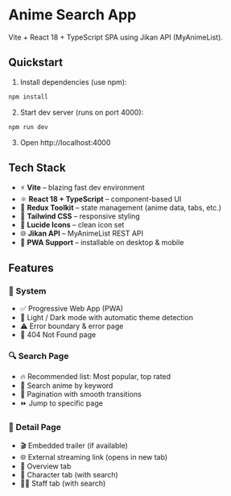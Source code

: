 # Anime Search App

Vite + React 18 + TypeScript SPA using Jikan API (MyAnimeList).

## Quickstart

1. Install dependencies (use npm):

```bash
npm install
```

2. Start dev server (runs on port 4000):

```bash
npm run dev
```

3. Open http://localhost:4000

## Tech Stack

- ⚡ **Vite** – blazing fast dev environment  
- ⚛️ **React 18 + TypeScript** – component-based UI  
- 🧠 **Redux Toolkit** – state management (anime data, tabs, etc.)  
- 🎨 **Tailwind CSS** – responsive styling  
- 🧩 **Lucide Icons** – clean icon set  
- 🌐 **Jikan API** – MyAnimeList REST API  
- 📱 **PWA Support** – installable on desktop & mobile  

## Features

### 🧩 System
- ✅ Progressive Web App (PWA)
- 🌙 Light / Dark mode with automatic theme detection
- ⚠️ Error boundary & error page
- 🚫 404 Not Found page

### 🔍 Search Page
- 🔥 Recommended list: Most popular, top rated
- 🔎 Search anime by keyword
- 📄 Pagination with smooth transitions
- ⏩ Jump to specific page

### 📘 Detail Page
- 🎬 Embedded trailer (if available)
- 🌐 External streaming link (opens in new tab)
- 📄 Overview tab
- 👤 Character tab (with search)
- 🧑‍💼 Staff tab (with search)
